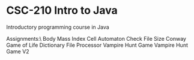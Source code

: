 # CSC-210 Intro to Java
Introductory programming course in Java

Assignments:\\
Body Mass Index
Cell Automaton
Check File Size
Conway Game of Life
Dictionary File Processor
Vampire Hunt Game
Vampire Hunt Game V2
